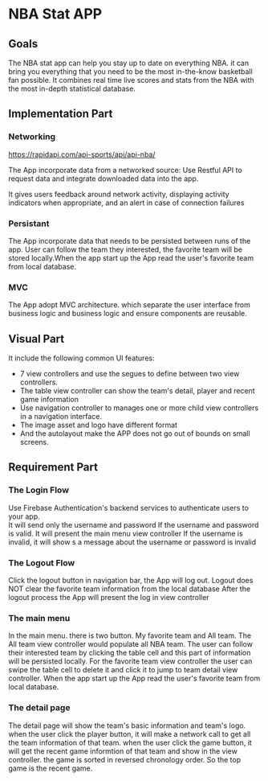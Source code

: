# NBA Stat APP

## Goals
The NBA stat app can help you stay up to date on everything NBA. it can bring you everything that you need to be the most in-the-know basketball fan possible.
It combines real time live scores and stats from the NBA with the most in-depth statistical database.


## Implementation Part

### Networking

https://rapidapi.com/api-sports/api/api-nba/


The App incorporate data from a networked source:
Use Restful API to request data and integrate downloaded data into the app.

It gives users feedback around network activity, displaying activity indicators when appropriate, and an alert in case of connection failures


### Persistant

The App incorporate data that needs to be persisted between runs of the app.
User can follow the team they interested, the favorite team will be stored locally.When the app start up the App read the user's favorite team from local database.



### MVC
The App adopt MVC architecture. which separate the user interface from business logic and business logic and ensure components are reusable.

## Visual Part

It include the following common UI features:

* 7 view controllers and use the segues to define between two view controllers.
* The table view controller can show the team's detail, player and recent game information
* Use navigation controller to manages one or more child view controllers in a navigation interface. 
* The image asset and logo have different format
* And the autolayout make the APP does not go out of bounds on small screens. 


## Requirement Part

### The Login Flow

Use Firebase Authentication's backend services to authenticate users to your app.  
It will send only the username and password
If the username and password is valid. It will present the main menu view controller
If the username is invalid, it will show s a message about the username or password is invalid

### The Logout Flow
Click the logout button in navigation bar, the App will log out.
Logout does NOT clear the favorite team information from the local database
After the logout process the App will present the log in view controller

### The main menu
In the main menu. there is two button. My favorite team and All team. The All team view controller would populate all NBA team. The user can follow their interested 
team by clicking the table cell and this part of information will be persisted locally. For the favorite team view controller the user can swipe the table cell to delete it and click it to jump to team detail view controller. When the app start up the App read the user's favorite team from local database.


### The detail page
The detail page will show the team's basic information and team's logo. when the user click the player button, it will make a network call to get all the team information of that team. when the user click the game button, it will get the recent game informtion of that team and show in the view controller. the game is sorted in reversed chronology order. So the top game is the recent game.






